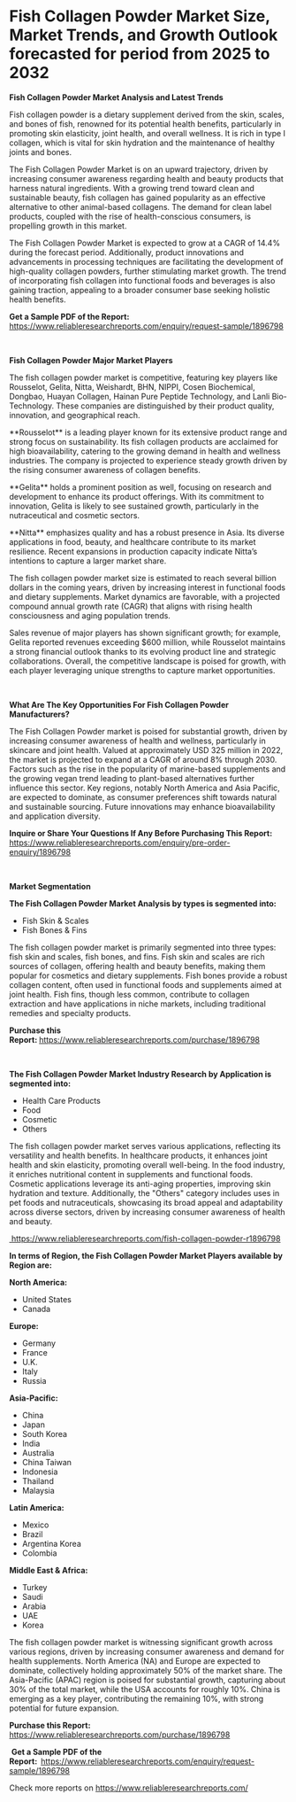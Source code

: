 <p><h1>Fish Collagen Powder Market Size, Market Trends, and Growth Outlook forecasted for period from 2025 to 2032</h1></p><p><strong>Fish Collagen Powder Market Analysis and Latest Trends</strong></p>
<p><p>Fish collagen powder is a dietary supplement derived from the skin, scales, and bones of fish, renowned for its potential health benefits, particularly in promoting skin elasticity, joint health, and overall wellness. It is rich in type I collagen, which is vital for skin hydration and the maintenance of healthy joints and bones.</p><p>The Fish Collagen Powder Market is on an upward trajectory, driven by increasing consumer awareness regarding health and beauty products that harness natural ingredients. With a growing trend toward clean and sustainable beauty, fish collagen has gained popularity as an effective alternative to other animal-based collagens. The demand for clean label products, coupled with the rise of health-conscious consumers, is propelling growth in this market.</p><p>The Fish Collagen Powder Market is expected to grow at a CAGR of 14.4% during the forecast period. Additionally, product innovations and advancements in processing techniques are facilitating the development of high-quality collagen powders, further stimulating market growth. The trend of incorporating fish collagen into functional foods and beverages is also gaining traction, appealing to a broader consumer base seeking holistic health benefits.</p></p>
<p><strong>Get a Sample PDF of the Report:&nbsp;</strong> <a href="https://www.reliableresearchreports.com/enquiry/request-sample/1896798?utm_campaign=2098&utm_medium=2&utm_source=Github&utm_content=ia&utm_term=09022025&utm_id=fish-collagen-powder">https://www.reliableresearchreports.com/enquiry/request-sample/1896798</a></p>
<p>&nbsp;</p>
<p><strong>Fish Collagen Powder Major Market Players</strong></p>
<p><p>The fish collagen powder market is competitive, featuring key players like Rousselot, Gelita, Nitta, Weishardt, BHN, NIPPI, Cosen Biochemical, Dongbao, Huayan Collagen, Hainan Pure Peptide Technology, and Lanli Bio-Technology. These companies are distinguished by their product quality, innovation, and geographical reach.</p><p>**Rousselot** is a leading player known for its extensive product range and strong focus on sustainability. Its fish collagen products are acclaimed for high bioavailability, catering to the growing demand in health and wellness industries. The company is projected to experience steady growth driven by the rising consumer awareness of collagen benefits.</p><p>**Gelita** holds a prominent position as well, focusing on research and development to enhance its product offerings. With its commitment to innovation, Gelita is likely to see sustained growth, particularly in the nutraceutical and cosmetic sectors.</p><p>**Nitta** emphasizes quality and has a robust presence in Asia. Its diverse applications in food, beauty, and healthcare contribute to its market resilience. Recent expansions in production capacity indicate Nitta’s intentions to capture a larger market share.</p><p>The fish collagen powder market size is estimated to reach several billion dollars in the coming years, driven by increasing interest in functional foods and dietary supplements. Market dynamics are favorable, with a projected compound annual growth rate (CAGR) that aligns with rising health consciousness and aging population trends.</p><p>Sales revenue of major players has shown significant growth; for example, Gelita reported revenues exceeding $600 million, while Rousselot maintains a strong financial outlook thanks to its evolving product line and strategic collaborations. Overall, the competitive landscape is poised for growth, with each player leveraging unique strengths to capture market opportunities.</p></p>
<p>&nbsp;</p>
<p><strong>What Are The Key Opportunities For Fish Collagen Powder Manufacturers?</strong></p>
<p><p>The Fish Collagen Powder market is poised for substantial growth, driven by increasing consumer awareness of health and wellness, particularly in skincare and joint health. Valued at approximately USD 325 million in 2022, the market is projected to expand at a CAGR of around 8% through 2030. Factors such as the rise in the popularity of marine-based supplements and the growing vegan trend leading to plant-based alternatives further influence this sector. Key regions, notably North America and Asia Pacific, are expected to dominate, as consumer preferences shift towards natural and sustainable sourcing. Future innovations may enhance bioavailability and application diversity.</p></p>
<p><strong>Inquire or Share Your Questions If Any Before Purchasing This Report:</strong> <a href="https://www.reliableresearchreports.com/enquiry/pre-order-enquiry/1896798?utm_campaign=2098&utm_medium=2&utm_source=Github&utm_content=ia&utm_term=09022025&utm_id=fish-collagen-powder">https://www.reliableresearchreports.com/enquiry/pre-order-enquiry/1896798</a></p>
<p>&nbsp;</p>
<p><strong>Market Segmentation</strong></p>
<p><strong>The Fish Collagen Powder Market Analysis by types is segmented into:</strong></p>
<p><ul><li>Fish Skin & Scales</li><li>Fish Bones & Fins</li></ul></p>
<p><p>The fish collagen powder market is primarily segmented into three types: fish skin and scales, fish bones, and fins. Fish skin and scales are rich sources of collagen, offering health and beauty benefits, making them popular for cosmetics and dietary supplements. Fish bones provide a robust collagen content, often used in functional foods and supplements aimed at joint health. Fish fins, though less common, contribute to collagen extraction and have applications in niche markets, including traditional remedies and specialty products.</p></p>
<p><strong>Purchase this Report:&nbsp;</strong><a href="https://www.reliableresearchreports.com/purchase/1896798?utm_campaign=2098&utm_medium=2&utm_source=Github&utm_content=ia&utm_term=09022025&utm_id=fish-collagen-powder">https://www.reliableresearchreports.com/purchase/1896798</a></p>
<p>&nbsp;</p>
<p><strong>The Fish Collagen Powder Market Industry Research by Application is segmented into:</strong></p>
<p><ul><li>Health Care Products</li><li>Food</li><li>Cosmetic</li><li>Others</li></ul></p>
<p><p>The fish collagen powder market serves various applications, reflecting its versatility and health benefits. In healthcare products, it enhances joint health and skin elasticity, promoting overall well-being. In the food industry, it enriches nutritional content in supplements and functional foods. Cosmetic applications leverage its anti-aging properties, improving skin hydration and texture. Additionally, the "Others" category includes uses in pet foods and nutraceuticals, showcasing its broad appeal and adaptability across diverse sectors, driven by increasing consumer awareness of health and beauty.</p></p>
<p><a href="https://www.reliableresearchreports.com/fish-collagen-powder-r1896798?utm_campaign=2098&utm_medium=2&utm_source=Github&utm_content=ia&utm_term=09022025&utm_id=fish-collagen-powder">&nbsp;https://www.reliableresearchreports.com/fish-collagen-powder-r1896798</a></p>
<p><strong>In terms of Region, the Fish Collagen Powder Market Players available by Region are:</strong></p>
<p>
    <p> <strong> North America: </strong>
        <ul>
            <li>United States</li>
            <li>Canada</li>
        </ul>
        </p> 
    <p> <strong> Europe: </strong>
        <ul>
            <li>Germany</li>
            <li>France</li>
            <li>U.K.</li>
            <li>Italy</li>
            <li>Russia</li>
        </ul>
        </p> 
    <p> <strong> Asia-Pacific: </strong>
        <ul>
            <li>China</li>
            <li>Japan</li>
            <li>South Korea</li>
            <li>India</li>
            <li>Australia</li>
            <li>China Taiwan</li>
            <li>Indonesia</li>
            <li>Thailand</li>
            <li>Malaysia</li>
        </ul>
        </p> 
    <p> <strong> Latin America: </strong>
        <ul>
            <li>Mexico</li>
            <li>Brazil</li>
            <li>Argentina Korea</li>
            <li>Colombia</li>
        </ul>
        </p> 
    <p> <strong> Middle East & Africa: </strong>
        <ul>
            <li>Turkey</li>
            <li>Saudi</li>
            <li>Arabia</li>
            <li>UAE</li>
            <li>Korea</li>
        </ul>
    </p>
    </p>
<p><p>The fish collagen powder market is witnessing significant growth across various regions, driven by increasing consumer awareness and demand for health supplements. North America (NA) and Europe are expected to dominate, collectively holding approximately 50% of the market share. The Asia-Pacific (APAC) region is poised for substantial growth, capturing about 30% of the total market, while the USA accounts for roughly 10%. China is emerging as a key player, contributing the remaining 10%, with strong potential for future expansion.</p></p>
<p><strong>Purchase this Report: </strong><a href="https://www.reliableresearchreports.com/purchase/1896798?utm_campaign=2098&utm_medium=2&utm_source=Github&utm_content=ia&utm_term=09022025&utm_id=fish-collagen-powder">https://www.reliableresearchreports.com/purchase/1896798</a></p>
<p>&nbsp;<strong>Get a Sample PDF of the Report:&nbsp;&nbsp;</strong><a href="https://www.reliableresearchreports.com/enquiry/request-sample/1896798?utm_campaign=2098&utm_medium=2&utm_source=Github&utm_content=ia&utm_term=09022025&utm_id=fish-collagen-powder">https://www.reliableresearchreports.com/enquiry/request-sample/1896798</a></p>
<p><strong></strong></p>
<p>Check more reports on <a href="https://www.reliableresearchreports.com/?utm_campaign=2098&utm_medium=2&utm_source=Github&utm_content=ia&utm_term=09022025&utm_id=fish-collagen-powder">https://www.reliableresearchreports.com/</a></p>